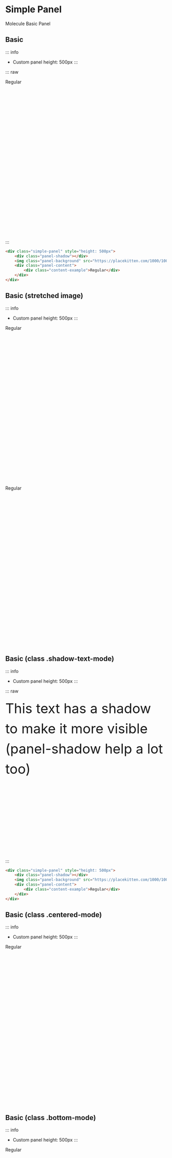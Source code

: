 # Simple Panel
<Badge type="tip">Molecule</Badge> <Badge type="tip">Basic</Badge> <Badge type="info">Panel</Badge>

## Basic
::: info
- Custom panel height: 500px
  :::

::: raw
<div class="simple-panel" style="height: 500px">
    <div class="panel-shadow"></div>
    <img class="panel-background" src="https://placekitten.com/1000/1000" alt="" title="">
    <div class="panel-content">
        <div class="content-example">Regular</div>
    </div>
</div>
:::

```html
<div class="simple-panel" style="height: 500px">
    <div class="panel-shadow"></div>
    <img class="panel-background" src="https://placekitten.com/1000/1000" alt="" title="">
    <div class="panel-content">
        <div class="content-example">Regular</div>
    </div>
</div>
```

## Basic (stretched image)
::: info
- Custom panel height: 500px
  :::

<div class="simple-panel" style="height: 500px">
    <div class="panel-shadow"></div>
    <img class="panel-background" src="https://placekitten.com/400/1000" alt="" title="">
    <div class="panel-content">
        <div class="content-example">Regular</div>
    </div>
</div>
<div class="simple-panel" style="height: 500px">
    <div class="panel-shadow"></div>
    <img class="panel-background" src="https://placekitten.com/1000/400" alt="" title="">
    <div class="panel-content">
        <div class="content-example">Regular</div>
    </div>
</div>

## Basic (class .shadow-text-mode)
::: info
- Custom panel height: 500px
  :::

::: raw
<div class="simple-panel shadow-text-mode" style="height: 500px">
    <div class="panel-shadow"></div>
    <img class="panel-background" src="https://placekitten.com/1000/1000" alt="" title="">
    <div class="panel-content">
        <div style="font-size: 3em; line-height: 1.5;">
            This text has a shadow to make it more visible
            <br />
            (panel-shadow help a lot too)
        </div>
    </div>
</div>
:::

```html
<div class="simple-panel" style="height: 500px">
    <div class="panel-shadow"></div>
    <img class="panel-background" src="https://placekitten.com/1000/1000" alt="" title="">
    <div class="panel-content">
        <div class="content-example">Regular</div>
    </div>
</div>
```

## Basic (class .centered-mode)
::: info
- Custom panel height: 500px
  :::

<div class="simple-panel centered-mode" style="height: 500px">
    <div class="panel-shadow"></div>
    <img class="panel-background" src="https://placekitten.com/1000/1000" alt="" title="">
    <div class="panel-content">
        <div class="content-example">Regular</div>
    </div>
</div>


## Basic (class .bottom-mode)
::: info
- Custom panel height: 500px
  :::

<div class="simple-panel bottom-mode" style="height: 500px">
    <div class="panel-shadow"></div>
    <img class="panel-background" src="https://placekitten.com/1000/1000" alt="" title="">
    <div class="panel-content">
        <div class="content-example">Regular</div>
    </div>
</div>

## Basic (class .content-size-mode)
::: info
- No need to set custom panel height, since .content-size-mode use the content to set the size
  :::

<div class="simple-panel content-size-mode">
    <div class="panel-shadow"></div>
    <img class="panel-background" src="https://placekitten.com/1000/1000" alt="" title="">
    <div class="panel-content">
        <div class="content-example"></div>
    </div>
</div>

## Background (via CSS)
::: info
- Custom panel height: 500px
- CSS var: --background-image: url('https://placekitten.com/800/800')
  :::

::: raw
<div class="simple-panel" style="height: 500px; --background-image: url('https://placekitten.com/800/800')">
    <div class="panel-background"></div>
    <div class="panel-content">
        <div class="content-example">Background CSS</div>
    </div>
</div>
:::

```html {5}
<div 
    class="simple-panel" 
    style="
        height: 500px; 
        --background-image: url('https://placekitten.com/800/800')
    "
>
    <div class="panel-background"></div>
    <div class="panel-content">
        <div class="content-example">Background CSS</div>
    </div>
</div>
```


## Color (via CSS)
::: info
- Custom panel height: 500px
- CSS var: --shadow-opacity: 1
- CSS var: --shadow-color: linear-gradient(0.25turn, #3f87a6, #ebf8e1, #f69d3c)
  :::

::: raw
<div class="simple-panel" style="height: 500px; --shadow-opacity: 1; --shadow-color: linear-gradient(0.25turn, #3f87a6, #ebf8e1, #f69d3c)">
    <div class="panel-shadow"></div>
    <div class="panel-content">
        <div class="content-example">CSS color</div>
    </div>
</div>
:::

```html {5,6}
<div 
    class="simple-panel" 
    style="
        height: 500px; 
        --shadow-opacity: 1; 
        --shadow-color: linear-gradient(0.25turn, #3f87a6, #ebf8e1, #f69d3c)
    "
>
    <div class="panel-shadow"></div>
    <div class="panel-content">
        <div class="content-example">CSS color</div>
    </div>
</div>
```


## Video
::: info
- Custom panel height: 500px
  :::
  ::: danger
- Video not showing on Firefox (due to wrong MIME type? TODO Solve)
  :::

::: raw
<div class="simple-panel" style="height: 500px">
    <video class="panel-background" preload="metadata" playsinline="" loop="" autoplay="" alt="" title="" muted="">
        <source src="http://assets.guebbit.com/guebbit/video/normal.mp4" type="video/mp4">
    </video>
    <div class="panel-content">
        <div class="content-example">Video element</div>
    </div>
</div>
:::

```html
<div class="simple-panel" style="height: 500px">
    <video preload="metadata" playsinline="" loop="" autoplay="" alt="" title="" muted="" class="panel-background">
        <source src="http://assets.guebbit.com/guebbit/video/normal.mp4" type="video/mp4">
    </video>
    <div class="panel-content">
        <div class="content-example">Video element</div>
    </div>
</div>
```

## Iframe (regular)
::: warning
Iframe are difficult to handle: custom css may be needed to make them fit perfectly without black border bars
:::

::: raw
<div class="simple-panel" style="height: 500px">
    <div class="panel-background">
        <iframe src="http://assets.guebbit.com/guebbit/video/normal.mp4" frameborder="0" allowfullscreen="" autoplay="" mute="" loop="" alt="" title=""></iframe>
    </div>
    <div class="panel-content">
        <div class="content-example">Iframe element</div>
    </div>
</div>
:::

```html
<div class="simple-panel" style="height: 500px">
    <div class="panel-background">
        <iframe src="http://assets.guebbit.com/guebbit/video/normal.mp4" frameborder="0" allowfullscreen="" autoplay="" mute="" loop="" alt="" title=""></iframe>
    </div>
    <div class="panel-content">
        <div class="content-example">Iframe element</div>
    </div>
</div>
```

## Iframe (class .content-size-mode)
::: warning
Iframe need custom CSS (or even javascript) to apply correct aspect ratio
<br/>
In this case, 56.25% is 16/9 aspect ratio
:::

::: info
- CSS var: --aspect-ratio: 56.25%
  :::

::: raw
<div class="simple-panel content-size-mode" style="--aspect-ratio: 56.25%">
    <div class="panel-background">
        <iframe src="http://assets.guebbit.com/guebbit/video/normal.mp4" frameborder="0" allowfullscreen="" autoplay="" mute="" loop="" alt="" title=""></iframe>
    </div>
    <div class="panel-content">
        <div class="content-example">Iframe element</div>
    </div>
</div>
:::

```html {3}
<div 
    class="simple-panel content-size-mode" 
    style="--aspect-ratio: 56.25%"
>
    <div class="panel-background">
        <iframe src="http://assets.guebbit.com/guebbit/video/normal.mp4" frameborder="0" allowfullscreen="" autoplay="" mute="" loop="" alt="" title=""></iframe>
    </div>
    <div class="panel-content">
        <div class="content-example">Iframe element</div>
    </div>
</div>
```

## Custom multiple backgrounds and linear-gradient shadow
::: info
- Custom panel height: 500px
- First background:
- Second background:
- Center image:
- CSS var: --shadow-color: linear-gradient(0.25turn, #3f87a6, #ebf8e1, #f69d3c);
  :::

::: raw
<div class="simple-panel" style="height: 500px; --shadow-color: linear-gradient(0.25turn, #3f87a6, #ebf8e1, #f69d3c)">
    <div class="panel-shadow"></div>
    <div class="panel-background" style="background-image: url('https://placekitten.com/800/800')"></div>
    <div class="panel-background" style="background-image: url('/logotype.svg'); background-attachment: fixed; background-size: contain;"></div>
    <div class="panel-background" style="background-image: url('https://placekitten.com/200/200'); background-size: auto; background-size: 30%;"></div>
    <div class="panel-content">
        <div class="content-example">Lorem Ipsum</div>
    </div>
</div>
:::

```html
<div class="simple-panel" style="height: 500px; --shadow-color: linear-gradient(0.25turn, #3f87a6, #ebf8e1, #f69d3c)">
    <div class="panel-shadow"></div>
    <div class="panel-background" style="background-image: url('https://placekitten.com/800/800')"></div>
    <div class="panel-background" style="background-image: url('/logotype.svg'); background-attachment: fixed; background-size: contain;"></div>
    <div class="panel-background" style="background-image: url('https://placekitten.com/200/200'); background-size: auto; background-size: 30%;"></div>
    <div class="panel-content">
        <div class="content-example">Lorem Ipsum</div>
    </div>
</div>
```

## Additional elements

| Prop            | Description                         |
|:----------------|:------------------------------------|
| `.panel-shadow` | Shadow added to better readability  |

## Classes

| Prop                | Description                                                         |
|:--------------------|:--------------------------------------------------------------------|
| `shadow-text-mode`  | Text shadow is added to panel-content                               |
| `centered-mode`     | Content is centered                                                 |
| `bottom-mode`       | Content will be bottom                                              |
| `content-size-mode` | Size of panel will be based on panel-background                     |

## SCSS variables

| Variable             | Description                                                                 | Accepted Values | Default |
|:---------------------|:----------------------------------------------------------------------------|:----------------|:--------|
| `$duration`          | Transitions duration                                                        | `time`          | `0.3s`  |
| `$shadow-opacity`    | Shadow opacity                                                              | `0 - 1`         | `0.4`   |
| `$shadow-color`      | Shadow color (on `var()` MUST be RGB)                                       | `color`         | `#000`  |
| `--background-image` | :x: background-image of .panel-background (can be put in .panel-background) | `color`         | `none`  |
| `--aspect-ratio`     | :x: Padding-bottom of .panel-background                                     | `color`         | `0`     |

<style lang="scss">
@import "../../theme.scss";

/*
.content-example{
    height: 300px;
    width: 300px;
    background-color: rgba(theme.$primary-color, 0.5);
    border: 4px solid theme.$secondary-color;
    font-weight: 600;
    font-size: 2em;
    line-height: 1.5;
    padding: 24px;
}
*/
</style>

<script setup>
import { Media } from "../../../src/";
</script>
